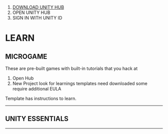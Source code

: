 1. [DOWNLOAD UNITY HUB](https://unity.com/download)
2. OPEN UNITY HUB
3. SIGN IN WITH UNITY ID

# LEARN

## MICROGAME
These are pre-built games with built-in tutorials that you hack at

1. Open Hub
2. New Project
  look for learnings
  templates need downloaded
    some require additional EULA
  
  Template has instructions to learn.

----
## UNITY ESSENTIALS

----